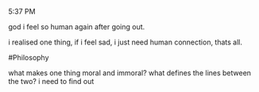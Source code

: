 
5:37 PM

god i feel so human again after going out.

i realised one thing, if i feel sad, i just need human connection, thats all.

#Philosophy 

what makes one thing moral and immoral? what defines the lines between the two? i need to find out